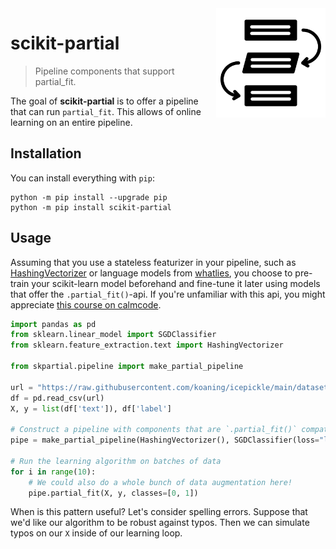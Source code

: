 <img src="img.png" width=175 align="right">

# scikit-partial

> Pipeline components that support partial_fit.

The goal of **scikit-partial** is to offer a pipeline that can run
`partial_fit`. This allows of online learning on an entire pipeline.

## Installation

You can install everything with `pip`:

```
python -m pip install --upgrade pip
python -m pip install scikit-partial
```

## Usage 

Assuming that you use a stateless featurizer in your pipeline, such as [HashingVectorizer](https://scikit-learn.org/stable/modules/generated/sklearn.feature_extraction.text.HashingVectorizer.html#sklearn.feature_extraction.text.HashingVectorizer) or language models from [whatlies](https://koaning.github.io/whatlies/api/language/universal_sentence/), you choose to pre-train your scikit-learn model beforehand and fine-tune it later using models that offer the `.partial_fit()`-api. If you're unfamiliar with this api, you might appreciate [this course on calmcode](https://calmcode.io/partial_fit/introduction.html).


```python
import pandas as pd
from sklearn.linear_model import SGDClassifier
from sklearn.feature_extraction.text import HashingVectorizer

from skpartial.pipeline import make_partial_pipeline

url = "https://raw.githubusercontent.com/koaning/icepickle/main/datasets/imdb_subset.csv"
df = pd.read_csv(url)
X, y = list(df['text']), df['label']

# Construct a pipeline with components that are `.partial_fit()` compatible
pipe = make_partial_pipeline(HashingVectorizer(), SGDClassifier(loss="log"))

# Run the learning algorithm on batches of data
for i in range(10):
    # We could also do a whole bunch of data augmentation here!
    pipe.partial_fit(X, y, classes=[0, 1])
```

When is this pattern useful? Let's consider spelling errors. Suppose that we'd like
our algorithm to be robust against typos. Then we can simulate typos on our `X` inside
of our learning loop. 
